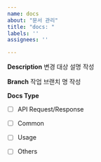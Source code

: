 ```yaml
---
name: docs
about: "문서 관리"
title: "docs: "
labels: ''
assignees: ''

---
```


**Description**
변경 대상 설명 작성

**Branch**
작업 브랜치 명 작성

**Docs Type**
- [ ] API Request/Response
- [ ] Common
- [ ] Usage
- [ ] Others

